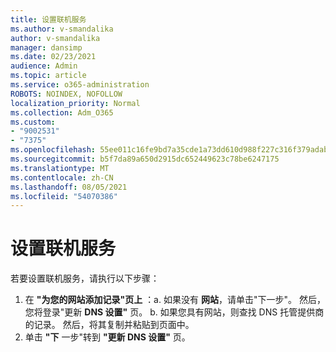 ```yaml
---
title: 设置联机服务
ms.author: v-smandalika
author: v-smandalika
manager: dansimp
ms.date: 02/23/2021
audience: Admin
ms.topic: article
ms.service: o365-administration
ROBOTS: NOINDEX, NOFOLLOW
localization_priority: Normal
ms.collection: Adm_O365
ms.custom:
- "9002531"
- "7375"
ms.openlocfilehash: 55ee011c16fe9bd7a35cde1a73dd610d988f227c316f379adab0483973ab903d
ms.sourcegitcommit: b5f7da89a650d2915dc652449623c78be6247175
ms.translationtype: MT
ms.contentlocale: zh-CN
ms.lasthandoff: 08/05/2021
ms.locfileid: "54070386"
---
```

# <a name="set-up-online-services"></a>设置联机服务

若要设置联机服务，请执行以下步骤：

1. 在 **"为您的网站添加记录"页上** ：a. 如果没有 **网站**，请单击"下一步"。 然后，您将登录"更新 **DNS 设置"** 页。
    b. 如果您具有网站，则查找 DNS 托管提供商的记录。 然后，将其复制并粘贴到页面中。
2. 单击 **"下** 一步"转到 **"更新 DNS 设置"** 页。